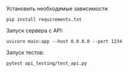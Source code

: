 Установить необходимые зависимости
```commandline
pip install requirements.txt
```

Запуск сервера с API:
```commandline
uvicorn main:app --host 0.0.0.0 --port 1234
```

Запуск тестов:
```commandline
pytest api_testing/test_api.py 
```